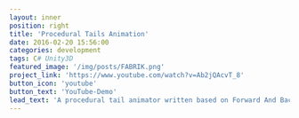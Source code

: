 ```yaml
---
layout: inner
position: right
title: 'Procedural Tails Animation'
date: 2016-02-20 15:56:00
categories: development
tags: C# Unity3D
featured_image: '/img/posts/FABRIK.png'
project_link: 'https://www.youtube.com/watch?v=Ab2jQAcvT_8'
button_icon: 'youtube'
button_text: 'YouTube-Demo'
lead_text: 'A procedural tail animator written based on Forward And Backward Reaching Inverse Kinematics (FABRIK) algorithm.'
---
```

